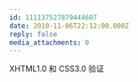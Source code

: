 ```yaml
---
id: 111137527879444607
date: 2010-11-06T22:12:00.000Z
reply: false
media_attachments: 0
---
```


XHTML1.0 和 CSS3.0 验证 ​​​​


